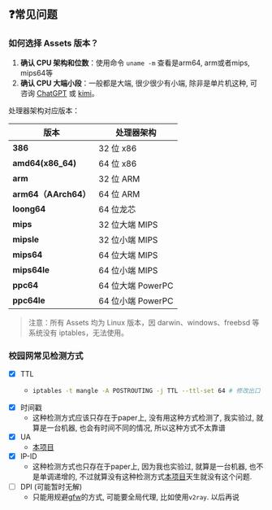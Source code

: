 ## ❓常见问题

### 如何选择 Assets 版本？

1. **确认 CPU 架构和位数**：使用命令 `uname -m` 查看是arm64, arm或者mips, mips64等
2. **确认 CPU 大端小段**：一般都是大端, 很少很少有小端, 除非是单片机这种, 可咨询 [ChatGPT](https://chatgpt.com) 或 [kimi](https://kimi.moonshot.cn/chat/)。

处理器架构对应版本：

| 版本                 | 处理器架构        |
| -------------------- | ----------------- |
| **386**              | 32 位 x86         |
| **amd64(x86_64)**    | 64 位 x86         |
| **arm**              | 32 位 ARM         |
| **arm64（AArch64）** | 64 位 ARM         |
| **loong64**          | 64 位龙芯         |
| **mips**             | 32 位大端 MIPS    |
| **mipsle**           | 32 位小端 MIPS    |
| **mips64**           | 64 位大端 MIPS    |
| **mips64le**         | 64 位小端 MIPS    |
| **ppc64**            | 64 位大端 PowerPC |
| **ppc64le**          | 64 位小端 PowerPC |

> 注意：所有 Assets 均为 Linux 版本，因 darwin、windows、freebsd 等系统没有 iptables，无法使用。

### 校园网常见检测方式

- [x] TTL
  - ```sh
    iptables -t mangle -A POSTROUTING -j TTL --ttl-set 64 # 修改出口 TTL 为 64
    ```
- [x] 时间戳
  - 这种检测方式应该只存在于paper上, 没有用这种方式检测了, 我实验过, 就算是一台机器, 也会有时间不同的情况, 所以这种方式不太靠谱
- [x] UA
  - [本项目](https://github.com/huhu415/uaProxy)
- [x] IP-ID
  - 这种检测方式也只存在于paper上, 因为我也实验过, 就算是一台机器, 也不是单调递增的, 不过就算没有这种检测方式[本项目](https://github.com/huhu415/uaProxy)天生就没有这个问题.
- [ ] DPI (可能暂时无解)
  - 只能用规避[gfw](https://zh.wikipedia.org/wiki/%E9%98%B2%E7%81%AB%E9%95%BF%E5%9F%8E)的方式, 可能要全局代理, 比如使用`v2ray`. 以后再说
